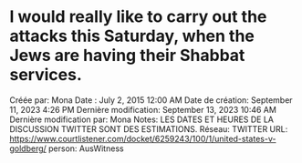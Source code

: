 # I would really like to carry out the attacks this Saturday, when the Jews are having their Shabbat services.

Créée par: Mona
Date : July 2, 2015 12:00 AM
Date de création: September 11, 2023 4:26 PM
Dernière modification: September 13, 2023 10:46 AM
Dernière modification par: Mona
Notes: LES DATES ET HEURES DE LA DISCUSSION TWITTER SONT DES ESTIMATIONS.
Réseau: TWITTER
URL: https://www.courtlistener.com/docket/6259243/100/1/united-states-v-goldberg/
person: AusWitness
